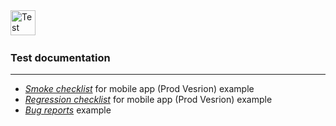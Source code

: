 <div>
<img src="https://cdn-icons-png.flaticon.com/512/223/223096.png" title="Test documentation" alt="Test documentation" width="40" height="40"/>&nbsp;
</div>
 
 ### Test documentation
 ___
 
 - *[Smoke checklist](https://docs.google.com/spreadsheets/d/1WIfIiCJrUfp_yoCRCfXwHEDOzmXS8CodGCGupI4jrqQ/edit#gid=0)* for mobile app (Prod Vesrion) example
 - *[Regression checklist](https://docs.google.com/spreadsheets/d/1bE29_tWuWtqu_bj17Hj9qjCSUx7u09Uky41fMneg-Pk/edit#gid=0)* for mobile app (Prod Vesrion) example
 - *[Bug reports](https://docs.google.com/spreadsheets/d/1DJPNmshqrS95dSu4GRuhgxikBi10Mq1VekE67HsezJc/edit#gid=0)* example
